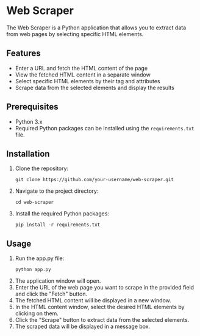 # Web Scraper

The Web Scraper is a Python application that allows you to extract data from web pages by selecting specific HTML elements.

## Features

- Enter a URL and fetch the HTML content of the page
- View the fetched HTML content in a separate window
- Select specific HTML elements by their tag and attributes
- Scrape data from the selected elements and display the results

## Prerequisites

- Python 3.x
- Required Python packages can be installed using the `requirements.txt` file.

## Installation

1. Clone the repository:

   ```shell
   git clone https://github.com/your-username/web-scraper.git
2.  Navigate to the project directory: 
    ```shell
    cd web-scraper
3.  Install the required Python packages:
    ```shell
    pip install -r requirements.txt
    
## Usage
   
  1.  Run the app.py file: 
      ```shell
      python app.py   
  2.  The application window will open.
  3.  Enter the URL of the web page you want to scrape in the provided field and click the "Fetch" button.
  4.  The fetched HTML content will be displayed in a new window.
  5.  In the HTML content window, select the desired HTML elements by clicking on them.
  6.  Click the "Scrape" button to extract data from the selected elements.
  7.  The scraped data will be displayed in a message box.
    



